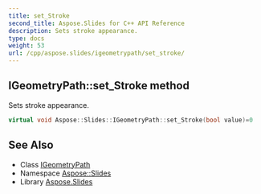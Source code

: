 ```yaml
---
title: set_Stroke
second_title: Aspose.Slides for C++ API Reference
description: Sets stroke appearance.
type: docs
weight: 53
url: /cpp/aspose.slides/igeometrypath/set_stroke/
---
```

## IGeometryPath::set_Stroke method


Sets stroke appearance.

```cpp
virtual void Aspose::Slides::IGeometryPath::set_Stroke(bool value)=0
```

## See Also

* Class [IGeometryPath](../)
* Namespace [Aspose::Slides](../../)
* Library [Aspose.Slides](../../../)
